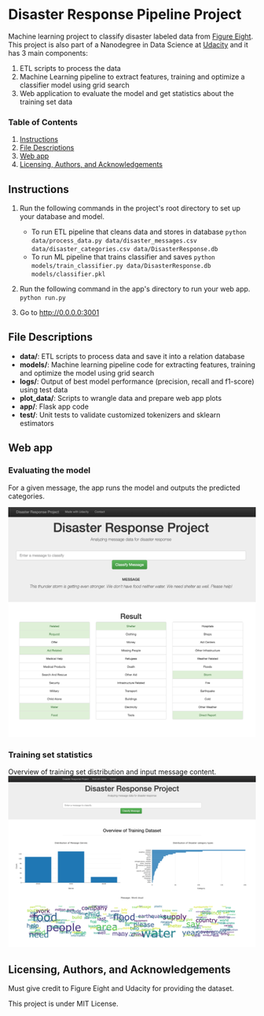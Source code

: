 # Disaster Response Pipeline Project

Machine learning project to classify disaster labeled data from [Figure Eight](https://appen.com). 
This project is also part of a Nanodegree in Data Science at [Udacity](https://www.udacity.com/) and it has 3 main 
components:

1. ETL scripts to process the data
2. Machine Learning pipeline to extract features, training and optimize a classifier model using grid search
3. Web application to evaluate the model and get statistics about the training set data

### Table of Contents

1. [Instructions](#instructions)
3. [File Descriptions](#files)
4. [Web app](#app)
5. [Licensing, Authors, and Acknowledgements](#licensing)

## Instructions <a name="instructions"></a>
1. Run the following commands in the project's root directory to set up your database and model.

    - To run ETL pipeline that cleans data and stores in database
        `python data/process_data.py data/disaster_messages.csv data/disaster_categories.csv data/DisasterResponse.db`
    - To run ML pipeline that trains classifier and saves
        `python models/train_classifier.py data/DisasterResponse.db models/classifier.pkl`

2. Run the following command in the app's directory to run your web app.
    `python run.py`

3. Go to http://0.0.0.0:3001

## File Descriptions <a name="files"></a>

* **data/**: ETL scripts to process data and save it into a relation database
* **models/**: Machine learning pipeline code for extracting features, training and optimize the model using grid search
* **logs/**: Output of best model performance (precision, recall and f1-score) using test data
* **plot_data/**: Scripts to wrangle data and prepare web app plots
* **app/**: Flask app code
* **test/**: Unit tests to validate customized tokenizers and sklearn estimators

## Web app <a name="app"></a>
### Evaluating the model
For a given message, the app runs the model and outputs the predicted categories.

![png](fig/wep_app_overview.png)

### Training set statistics
Overview of training set distribution and input message content.
![png](fig/dashboard_overview.png)

## Licensing, Authors, and Acknowledgements
Must give credit to Figure Eight and Udacity for providing the dataset.

This project is under MIT License.



